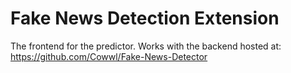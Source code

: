 # Fake News Detection Extension
The frontend for the predictor.
Works with the backend hosted at: https://github.com/Cowwl/Fake-News-Detector
